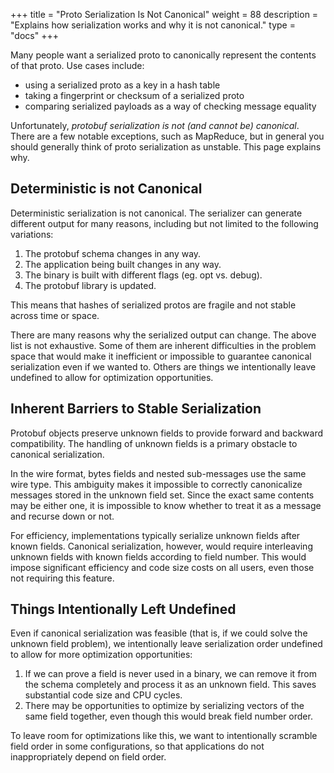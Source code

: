 +++
title = "Proto Serialization Is Not Canonical"
weight = 88
description = "Explains how serialization works and why it is not canonical."
type = "docs"
+++

<!--*
# Document freshness: For more information, see go/fresh-source.
freshness: { owner: 'esrauch' reviewed: '2025-01-09' }
*-->

Many people want a serialized proto to canonically represent the contents of
that proto. Use cases include:

*   using a serialized proto as a key in a hash table
*   taking a fingerprint or checksum of a serialized proto
*   comparing serialized payloads as a way of checking message equality

Unfortunately, *protobuf serialization is not (and cannot be) canonical*. There
are a few notable exceptions, such as MapReduce, but in general you should
generally think of proto serialization as unstable. This page explains why.

## Deterministic is not Canonical

Deterministic serialization is not canonical. The serializer can generate
different output for many reasons, including but not limited to the following
variations:

1.  The protobuf schema changes in any way.
1.  The application being built changes in any way.
1.  The binary is built with different flags (eg. opt vs. debug).
1.  The protobuf library is updated.

This means that hashes of serialized protos are fragile and not stable across
time or space.

There are many reasons why the serialized output can change. The above list is
not exhaustive. Some of them are inherent difficulties in the problem space that
would make it inefficient or impossible to guarantee canonical serialization
even if we wanted to. Others are things we intentionally leave undefined to
allow for optimization opportunities.

## Inherent Barriers to Stable Serialization

Protobuf objects preserve unknown fields to provide forward and backward
compatibility. The handling of unknown fields is a primary obstacle to canonical
serialization.

In the wire format, bytes fields and nested sub-messages use the same wire type.
This ambiguity makes it impossible to correctly canonicalize messages stored in
the unknown field set. Since the exact same contents may be either one, it is
impossible to know whether to treat it as a message and recurse down or not.

For efficiency, implementations typically serialize unknown fields after known
fields. Canonical serialization, however, would require interleaving unknown
fields with known fields according to field number. This would impose
significant efficiency and code size costs on all users, even those not
requiring this feature.

## Things Intentionally Left Undefined

Even if canonical serialization was feasible (that is, if we could solve the
unknown field problem), we intentionally leave serialization order undefined to
allow for more optimization opportunities:

1.  If we can prove a field is never used in a binary, we can remove it from the
    schema completely and process it as an unknown field. This saves substantial
    code size and CPU cycles.
2.  There may be opportunities to optimize by serializing vectors of the same
    field together, even though this would break field number order.

To leave room for optimizations like this, we want to intentionally scramble
field order in some configurations, so that applications do not inappropriately
depend on field order.

